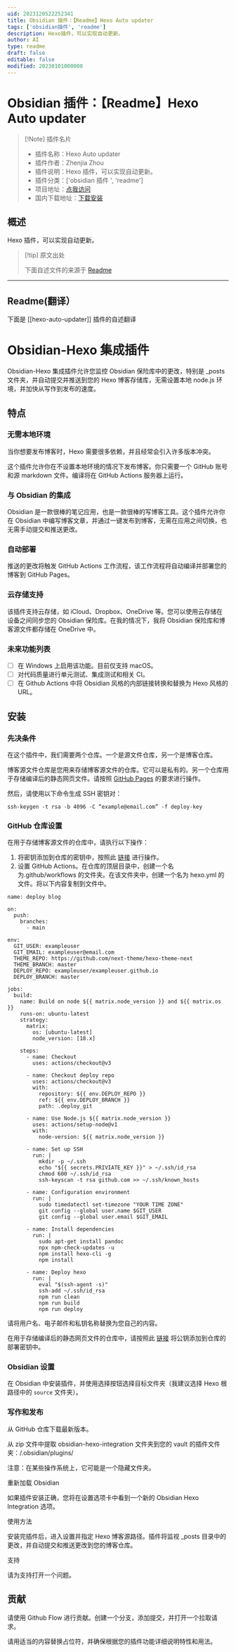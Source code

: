 ```yaml
---
uid: 2023120522252341
title: Obsidian 插件：【Readme】Hexo Auto updater
tags: ['obsidian插件', 'readme']
description: Hexo插件，可以实现自动更新。
author: AI
type: readme
draft: false
editable: false
modified: 20230101000000
---
```


# Obsidian 插件：【Readme】Hexo Auto updater

> [!Note] 插件名片
> - 插件名称：Hexo Auto updater
> - 插件作者：Zhenjia Zhou
> - 插件说明：Hexo 插件，可以实现自动更新。
> - 插件分类：['obsidian 插件 ', 'readme']
> - 项目地址：[点我访问](https://github.com/lifeodyssey/obsidian-hexo-auto-update)
> - 国内下载地址：[下载安装](https://pkmer.cn/products/plugin/pluginMarket/?hexo-auto-updater)

## 概述

Hexo 插件，可以实现自动更新。

> [!tip] 原文出处
>
>下面自述文件的来源于 [Readme](https://ghproxy.net/https://raw.githubusercontent.com/lifeodyssey/obsidian-hexo-auto-update/main/README.md)

---

## Readme(翻译）

下面是 [[hexo-auto-updater]] 插件的自述翻译

# Obsidian-Hexo 集成插件

Obsidian-Hexo 集成插件允许您监控 Obsidian 保险库中的更改，特别是 _posts 文件夹，并自动提交并推送到您的 Hexo 博客存储库，无需设置本地 node.js 环境，并加快从写作到发布的速度。

## 特点

### 无需本地环境

当你想要发布博客时，Hexo 需要很多依赖，并且经常会引入许多版本冲突。

这个插件允许你在不设置本地环境的情况下发布博客。你只需要一个 GitHub 账号和源 markdown 文件。编译将在 GitHub Actions 服务器上运行。

### 与 Obsidian 的集成

Obsidian 是一款很棒的笔记应用，也是一款很棒的写博客工具。这个插件允许你在 Obsidian 中编写博客文章，并通过一键发布到博客，无需在应用之间切换，也无需手动提交和推送更改。

### 自动部署

推送的更改将触发 GitHub Actions 工作流程，该工作流程将自动编译并部署您的博客到 GitHub Pages。

### 云存储支持

该插件支持云存储，如 iCloud、Dropbox、OneDrive 等。您可以使用云存储在设备之间同步您的 Obsidian 保险库。在我的情况下，我将 Obsidian 保险库和博客源文件都存储在 OneDrive 中。

### 未来功能列表

- [ ] 在 Windows 上启用该功能。目前仅支持 macOS。
- [ ] 对代码质量进行单元测试、集成测试和相关 CI。
- [ ] 在 Github Actions 中将 Obsidian 风格的内部链接转换和替换为 Hexo 风格的 URL。

## 安装

### 先决条件

在这个插件中，我们需要两个仓库。一个是源文件仓库，另一个是博客仓库。

博客源文件仓库是您用来存储博客源文件的仓库。它可以是私有的。另一个仓库用于存储编译后的静态网页文件。请按照 [GitHub Pages](https://pages.github.co) 的要求进行操作。

然后，请使用以下命令生成 SSH 密钥对：

``ssh-keygen -t rsa -b 4096 -C “example@email.com” -f deploy-key ``

### GitHub 仓库设置

在用于存储博客源文件的仓库中，请执行以下操作：

1. 将密钥添加到仓库的密钥中，按照此 [链接](https://docs.github.com/en/actions/security-guides/using-secrets-in-github-actions) 进行操作。
2. 设置 GitHub Actions。在仓库的顶层目录中，创建一个名为.github/workflows 的文件夹。在该文件夹中，创建一个名为 hexo.yml 的文件。将以下内容复制到文件中。

```
name: deploy blog

on:
  push:
    branches:
      - main

env:
  GIT_USER: exampleuser
  GIT_EMAIL: exampleuser@email.com
  THEME_REPO: https://github.com/next-theme/hexo-theme-next
  THEME_BRANCH: master
  DEPLOY_REPO: exampleuser/exampleuser.github.io
  DEPLOY_BRANCH: master

jobs:
  build:
    name: Build on node ${{ matrix.node_version }} and ${{ matrix.os }}
    runs-on: ubuntu-latest
    strategy:
      matrix:
        os: [ubuntu-latest]
        node_version: [18.x]

    steps:
      - name: Checkout
        uses: actions/checkout@v3

      - name: Checkout deploy repo
        uses: actions/checkout@v3
        with:
          repository: ${{ env.DEPLOY_REPO }}
          ref: ${{ env.DEPLOY_BRANCH }}
          path: .deploy_git

      - name: Use Node.js ${{ matrix.node_version }}
        uses: actions/setup-node@v1
        with:
          node-version: ${{ matrix.node_version }}

      - name: Set up SSH
        run: |
          mkdir -p ~/.ssh
          echo "${{ secrets.PRIVIATE_KEY }}" > ~/.ssh/id_rsa
          chmod 600 ~/.ssh/id_rsa
          ssh-keyscan -t rsa github.com >> ~/.ssh/known_hosts

      - name: Configuration environment
        run: |
          sudo timedatectl set-timezone "YOUR TIME ZONE"
          git config --global user.name $GIT_USER
          git config --global user.email $GIT_EMAIL

      - name: Install dependencies
        run: |
          sudo apt-get install pandoc
          npx npm-check-updates -u  
          npm install hexo-cli -g
          npm install

      - name: Deploy hexo
        run: |
          eval "$(ssh-agent -s)"
          ssh-add ~/.ssh/id_rsa
          npm run clean
          npm run build
          npm run deploy
```

请将用户名、电子邮件和私钥名称替换为您自己的内容。

在用于存储编译后的静态网页文件的仓库中，请按照此 [链接](https://docs.github.com/en/developers/overview/managing-deploy-keys#deploy-keys) 将公钥添加到仓库的部署密钥中。

### Obsidian 设置

在 Obsidian 中安装插件，并使用选择按钮选择目标文件夹（我建议选择 Hexo 根路径中的 ``source`` 文件夹）。

### 写作和发布

从 GitHub 仓库下载最新版本。

从 zip 文件中提取 obsidian-hexo-integration 文件夹到您的 vault 的插件文件夹：<vault>/.obsidian/plugins/

注意：在某些操作系统上，它可能是一个隐藏文件夹。

重新加载 Obsidian

如果插件安装正确，您将在设置选项卡中看到一个新的 Obsidian Hexo Integration 选项。

使用方法

安装完插件后，进入设置并指定 Hexo 博客源路径。插件将监视 _posts 目录中的更改，并自动提交和推送更改到您的博客仓库。

支持

请为支持打开一个问题。

## 贡献

请使用 Github Flow 进行贡献。创建一个分支，添加提交，并打开一个拉取请求。

请用适当的内容替换占位符，并确保根据您的插件功能详细说明特性和用法。
